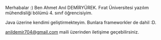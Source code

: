 Merhabalar :)
Ben Ahmet Anıl DEMİRYÜREK.
Fırat Üniversitesi yazılım mühendisliği bölümü 4. sınıf öğrencisiyim.

Java üzerine kendimi geliştirmekteyim.
Bunlara frameworkler de dahil :D.

anildemir704@gmail.com maili üzerinden iletişime geçebilirsiniz. 


